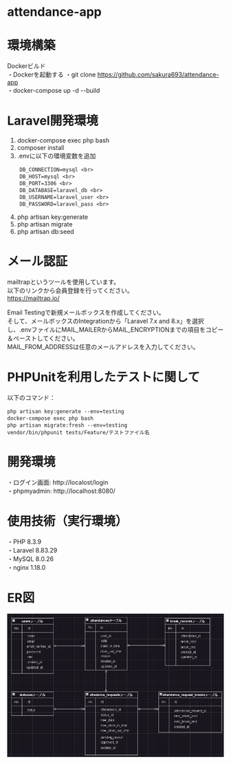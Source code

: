 # attendance-app

# 環境構築
Dockerビルド <br>
・Dockerを起動する
・git clone https://github.com/sakura693/attendance-app <br>
・docker-compose up -d --build

# Laravel開発環境
1. docker-compose exec php bash
2. composer install
3. .envに以下の環境変数を追加 <br>
```
    DB_CONNECTION=mysql <br>
    DB_HOST=mysql <br>
    DB_PORT=3306 <br>
    DB_DATABASE=laravel_db <br>
    DB_USERNAME=laravel_user <br>
    DB_PASSWORD=laravel_pass <br>
```
4. php artisan key:generate <br>
5. php artisan migrate <br>
6. php artisan db:seed

# メール認証
mailtrapというツールを使用しています。</br>
以下のリンクから会員登録を行ってください。</br>
https://mailtrap.io/

Email Testingで新規メールボックスを作成してください。</br>
そして、メールボックスのIntegrationから「Laravel 7.x and 8.x」を選択し、.envファイルにMAIL_MAILERからMAIL_ENCRYPTIONまでの項目をコピー＆ペーストしてください。</br>
MAIL_FROM_ADDRESSは任意のメールアドレスを入力してください。　

# PHPUnitを利用したテストに関して
以下のコマンド：
```
php artisan key:generate --env=testing
docker-compose exec php bash
php artisan migrate:fresh --env=testing
vendor/bin/phpunit tests/Feature/テストファイル名
```

# 開発環境
・ログイン画面: http://localost/login <br>
・phpmyadmin: http://localhost:8080/

# 使用技術（実行環境）
・PHP 8.3.9 <br>
・Laravel 8.83.29 <br>
・MySQL 8.0.26 <br>
・nginx 1.18.0

# ER図
![ER図](image.png)

